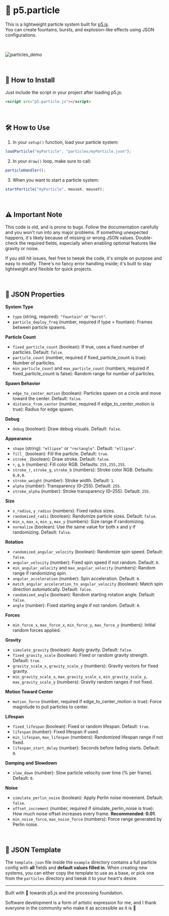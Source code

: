 # 🎇 p5.particle

This is a lightweight particle system built for [p5.js](https://p5js.org/).  
You can create fountains, bursts, and explosion-like effects using JSON configurations.

<br>

![particles_demo](https://media1.giphy.com/media/v1.Y2lkPTc5MGI3NjExMXN4NDYxem43dGc2dDJubnltYmliczV5aGZvN2luMnJmYjdmNXRmaiZlcD12MV9pbnRlcm5hbF9naWZfYnlfaWQmY3Q9Zw/L2abDzvo0l3994KFwO/giphy.gif)

<br>

## 🚀 How to Install

Just include the script in your project after loading p5.js:

```html
<script src="p5.particle.js"></script>
```

<br>

## 🛠️ How to Use

1. In your `setup()` function, load your particle system:

```javascript
loadParticle("myParticle", "particles/myParticle.json");
```

2. In your `draw()` loop, make sure to call:

```javascript
particleHandler();
```

3. When you want to start a particle system:

```javascript
startParticle("myParticle", mouseX, mouseY);
```

<br>

## ⚠️ Important Note

This code is old, and is prone to bugs.
Follow the documentation carefully and you won't run into any major problems.
If something unexpected happens, it's likely because of missing or wrong JSON values. Double-check the required fields, especially when enabling optional features like gravity or noise.

If you still hit issues, feel free to tweak the code, it's simple on purpose and easy to modify.
There's no fancy error handling inside; it's built to stay lightweight and flexible for quick projects.

<br>

## 📜 JSON Properties

**System Type**

- `type` (string, required): `"fountain"` or `"burst"`.
- `particle_deploy_freq` (number, required if type = fountain): Frames between particle spawns.

**Particle Count**

- `fixed_particle_count` (boolean): If true, uses a fixed number of particles. Default: `false`.
- `particle_count` (number, required if fixed_particle_count is true): Number of particles.
- `min_particle_count` and `max_particle_count` (numbers, required if fixed_particle_count is false): Random range for number of particles.

**Spawn Behavior**

- `edge_to_center_motion` (boolean): Particles spawn on a circle and move toward the center. Default: `false`.
- `distance_from_center` (number, required if edge_to_center_motion is true): Radius for edge spawn.

**Debug**

- `debug` (boolean): Draw debug visuals. Default: `false`.

**Appearance**

- `shape` (string): `"ellipse"` or `"rectangle"`. Default: `"ellipse"`.
- `fill_` (boolean): Fill the particle. Default: `true`.
- `stroke_` (boolean): Draw stroke. Default: `false`.
- `r`, `g`, `b` (numbers): Fill color RGB. Defaults: `255,255,255`.
- `stroke_r`, `stroke_g`, `stroke_b` (numbers): Stroke color RGB. Defaults: `0,0,0`.
- `stroke_weight` (number): Stroke width. Default: `1`.
- `alpha` (number): Transparency (0–255). Default: `255`.
- `stroke_alpha` (number): Stroke transparency (0–255). Default: `255`.

**Size**

- `x_radius`, `y_radius` (numbers): Fixed radius sizes.
- `randomized_radii` (boolean): Randomize particle sizes. Default: `false`.
- `min_x`, `max_x`, `min_y`, `max_y` (numbers): Size range if randomizing.
- `normalize` (boolean): Use the same value for both x and y if randomizing. Default: `false`.

**Rotation**

- `randomized_angular_velocity` (boolean): Randomize spin speed. Default: `false`.
- `angular_velocity` (number): Fixed spin speed if not random. Default: `0`.
- `min_angular_velocity` and `max_angular_velocity` (numbers): Random range if randomizing spin.
- `angular_acceleration` (number): Spin acceleration. Default: `0`.
- `match_angular_acceleration_to_angular_velocity` (boolean): Match spin direction automatically. Default: `false`.
- `randomized_angle` (boolean): Random starting rotation angle. Default: `false`.
- `angle` (number): Fixed starting angle if not random. Default: `0`.

**Forces**

- `min_force_x`, `max_force_x`, `min_force_y`, `max_force_y` (numbers): Initial random forces applied.

**Gravity**

- `simulate_gravity` (boolean): Apply gravity. Default: `false`.
- `fixed_gravity_scale` (boolean): Fixed or random gravity strength. Default: `true`.
- `gravity_scale_x`, `gravity_scale_y` (numbers): Gravity vectors for fixed gravity.
- `min_gravity_scale_x`, `max_gravity_scale_x`, `min_gravity_scale_y`, `max_gravity_scale_y` (numbers): Gravity random ranges if not fixed.

**Motion Toward Center**

- `motion_force` (number, required if edge_to_center_motion is true): Force magnitude to pull particles to center.

**Lifespan**

- `fixed_lifespan` (boolean): Fixed or random lifespan. Default: `true`.
- `lifespan` (number): Fixed lifespan if used.
- `min_lifespan`, `max_lifespan` (numbers): Randomized lifespan range if not fixed.
- `lifespan_start_delay` (number): Seconds before fading starts. Default: `0`.

**Damping and Slowdown**

- `slow_down` (number): Slow particle velocity over time (% per frame). Default: `0`.

**Noise**

- `simulate_perlin_noise` (boolean): Apply Perlin noise movement. Default: `false`.
- `offset_increment` (number, required if simulate_perlin_noise is true): How much noise offset increases every frame. **Recommended: 0.01**.
- `min_noise_force`, `max_noise_force` (numbers): Force range generated by Perlin noise.

<br>

## 📄 JSON Template

The `template.json` file inside the `example` directory contains a full particle config with **all** fields and **default values filled in**.
When creating new systems, you can either copy the template to use as a base, or pick one from the `particles` directory and tweak it to your heart's desire.

---

Built with 💓 towards p5.js and the processing foundation.

Software development is a form of artistic expression for me, and I thank everyone in the community who make it as accessible as it is 💞
